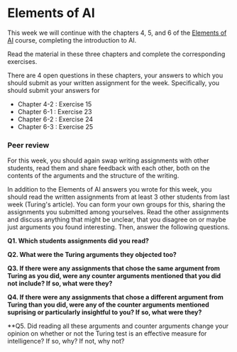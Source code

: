 # Elements of AI

This week we will continue with the chapters 4, 5, and 6 of the [Elements of AI](https://www.elementsofai.com/)
course, completing the introduction to AI.

Read the material in these three chapters and complete the corresponding
exercises.

There are 4 open questions in these chapters, your answers to which you should
submit as your written assignment for the week. Specifically, you should submit
your answers for

* Chapter 4-2 : Exercise 15
* Chapter 6-1 : Exercise 23
* Chapter 6-2 : Exercise 24
* Chapter 6-3 : Exercise 25

### Peer review

For this week, you should again swap writing assignments with other students,
read them and share feedback with each other, both on the contents of the
arguments and the structure of the writing.

In addition to the Elements of AI answers you wrote for this week, you should
read the written assignments from at least 3 other students from last week
(Turing's article). You can form your own groups for this, sharing the
assignments you submitted among yourselves. Read the other assignments and
discuss anything that might be unclear, that you disagree on or maybe just
arguments you found interesting. Then, answer the following questions.

**Q1. Which students assignments did you read?**

**Q2. What were the Turing arguments they objected too?**

**Q3. If there were any assignments that chose the same argument from Turing as
you did, were any counter arguments mentioned that you did not include? If so,
what were they?**

**Q4. If there were any assignments that chose a different argument from Turing
than you did, were any of the counter arguments mentioned suprising or
particularly insightful to you? If so, what were they?**

**Q5. Did reading all these arguments and counter arguments change your opinion
on whether or not the Turing test is an effective measure for intelligence? If
so, why? If not, why not?

